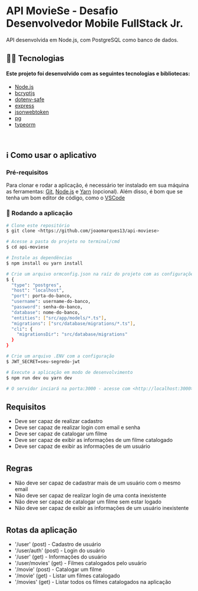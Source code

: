 # API MovieSe - Desafio Desenvolvedor Mobile FullStack Jr.

<p align="left">API desenvolvida em Node.js, com PostgreSQL como banco de dados.</p>

## 👨‍💻 Tecnologias

#### Este projeto foi desenvolvido com as seguintes tecnologias e bibliotecas:

<!--ts-->

- [Node.js](https://nodejs.org/en/)
- [bcryptjs](https://github.com/kelektiv/node.bcrypt.js/)
- [dotenv-safe](https://github.com/rolodato/dotenv-safe)
- [express](https://expressjs.com/pt-br/)
- [jsonwebtoken](https://github.com/auth0/node-jsonwebtoken)
- [pg](https://node-postgres.com/)
- [typeorm](https://typeorm.io/)
<!--te-->

<br>

## ℹ️ Como usar o aplicativo

### Pré-requisitos

Para clonar e rodar a aplicação, é necessário ter instalado em sua máquina as ferramentas:
[Git](https://git-scm.com), [Node.js](https://nodejs.org/en/) e [Yarn](https://yarnpkg.com/) (opcional).
Além disso, é bom que se tenha um bom editor de código, como o [VSCode](https://code.visualstudio.com/)

### 🎲 Rodando a aplicação

```bash
# Clone este repositório
$ git clone <https://github.com/joaomarques13/api-moviese>

# Acesse a pasta do projeto no terminal/cmd
$ cd api-moviese

# Instale as dependências
$ npm install ou yarn install

# Crie um arquivo ormconfig.json na raíz do projeto com as configurações
$ {
  "type": "postgres",
  "host": "localhost",
  "port": porta-do-banco,
  "username": username-do-banco,
  "password": senha-do-banco,
  "database": nome-do-banco,
  "entities": ["src/app/models/*.ts"],
  "migrations": ["src/database/migrations/*.ts"],
  "cli": {
    "migrationsDir": "src/database/migrations"
  }
}

# Crie um arquivo .ENV com a configuração
$ JWT_SECRET=seu-segredo-jwt

# Execute a aplicação em modo de desenvolvimento
$ npm run dev ou yarn dev

# O servidor inciará na porta:3000 - acesse com <http://localhost:3000>
```

## Requisitos

- Deve ser capaz de realizar cadastro
- Deve ser capaz de realizar login com email e senha
- Deve ser capaz de catalogar um filme
- Deve ser capaz de exibir as informações de um filme catalogado
- Deve ser capaz de exibir as informações de um usuário

#

## Regras

- Não deve ser capaz de cadastrar mais de um usuário com o mesmo email
- Não deve ser capaz de realizar login de uma conta inexistente
- Não deve ser capaz de catalogar um filme sem estar logado
- Não deve ser capaz de exibir as informações de um usuário inexistente

#

## Rotas da aplicação

- '/user' (post) - Cadastro de usuário
- '/user/auth' (post) - Login do usuário
- '/user' (get) - Informações do usuário
- '/user/movies' (get) - Filmes catalogados pelo usuário
- '/movie' (post) - Catalogar um filme
- '/movie' (get) - Listar um filmes catalogado
- '/movies' (get) - Listar todos os filmes catalogados na aplicação
